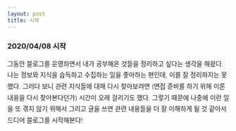```yaml
---
layout: post
title: 시작
---
```


### 2020/04/08 시작

<div style="font-size: 0.9rem; font-weight:300; line-height: 1.6rem;">
그동안 블로그를 운영하면서 내가 공부해온 것들을 정리하고 싶다는 생각을 해왔다.
나는 정보와 지식을 습득하고 수집하는 일을 좋아하는 편인데, 이를 잘 정리하지는 못했다.
그러다 보니 관련 지식들에 대해 다시 찾아보려면 (면접 준비를 하기 위해 이론 내용을 다시 찾아본다던가) 시간이 오래 걸리기도 했다.
그렇기 때문에 나중에 이런 일을 또 겪지 않기 위해서 그리고 글을 쓰면 관련 내용들을 더 잘 이해하게 될 것 같아서 드디어 블로그를 시작해본다!
</div>
